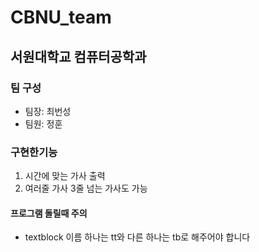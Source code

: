 # CBNU_team

## 서원대학교 컴퓨터공학과

### 팀 구성
* 팀장: 최번성
* 팀원: 정훈

### 구현한기능
1. 시간에 맞는 가사 출력
2. 여러줄 가사 3줄 넘는 가사도 가능

#### 프로그램 돌릴때 주의
* textblock 이름 하나는 tt와 다른 하나는 tb로 해주어야 합니다
